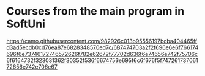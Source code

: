 # Courses from the main program in SoftUni

https://camo.githubusercontent.com/982926c013b95556197bcba404465ffd3ad5ecdb0cd76ea87e6828348570ed7c/687474703a2f2f696e6e6f766174696f6e73746172746572626f782e62672f77702d636f6e74656e742f75706c6f6164732f323031362f30352f536f6674756e695f6c6f676f5f74726173706172656e742e706e67


